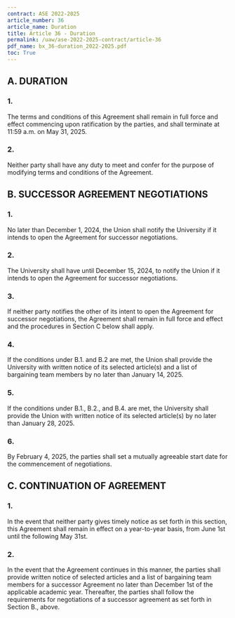 ```yaml
---
contract: ASE 2022-2025
article_number: 36
article_name: Duration 
title: Article 36 - Duration 
permalink: /uaw/ase-2022-2025-contract/article-36
pdf_name: bx_36-duration_2022-2025.pdf
toc: True
---
```



<div class="lvl2"><h2>A. DURATION</h2>

<div class="lvl3"><h3 class="inline-header">1.</h3> The terms and conditions of this Agreement shall remain in full force and effect commencing upon ratification by the parties, and shall terminate at 11:59 a.m. on May 31, 2025.
</div><!-- End of level 3: 1.-->
<div class="lvl3"><h3 class="inline-header">2.</h3> Neither party shall have any duty to meet and confer for the purpose of modifying terms and conditions of the Agreement.

</div><!-- End of level 2: A. DURATION-->
</div><!-- End of level 3: 2.-->
<div class="lvl2"><h2>B. SUCCESSOR AGREEMENT NEGOTIATIONS</h2>

<div class="lvl3"><h3 class="inline-header">1.</h3> No later than December 1, 2024, the Union shall notify the University if it intends to open the Agreement for successor negotiations.
</div><!-- End of level 3: 1.-->
<div class="lvl3"><h3 class="inline-header">2.</h3> The University shall have until December 15, 2024, to notify the Union if it intends to open the Agreement for successor negotiations.
</div><!-- End of level 3: 2.-->
<div class="lvl3"><h3 class="inline-header">3.</h3> If neither party notifies the other of its intent to open the Agreement for successor negotiations, the Agreement shall remain in full force and effect and the procedures in Section C below shall apply.
</div><!-- End of level 3: 3.-->
<div class="lvl3"><h3 class="inline-header">4.</h3> If the conditions under B.1. and B.2 are met, the Union shall provide the University with written notice of its selected article(s) and a list of bargaining team members by no later than January 14, 2025.
</div><!-- End of level 3: 4.-->
<div class="lvl3"><h3 class="inline-header">5.</h3> If the conditions under B.1., B.2., and B.4. are met, the University shall provide the Union with written notice of its selected article(s) by no later than January 28, 2025.
</div><!-- End of level 3: 5.-->
<div class="lvl3"><h3 class="inline-header">6.</h3> By February 4, 2025, the parties shall set a mutually agreeable start date for the commencement of negotiations.

</div><!-- End of level 2: B. SUCCESSOR AGREEMENT NEGOTIATIONS-->
</div><!-- End of level 3: 6.-->
<div class="lvl2"><h2>C. CONTINUATION OF AGREEMENT</h2>

<div class="lvl3"><h3 class="inline-header">1.</h3> In the event that neither party gives timely notice as set forth in this section, this Agreement shall remain in effect on a year-to-year basis, from June 1st until the following May 31st.
</div><!-- End of level 3: 1.-->
<div class="lvl3"><h3 class="inline-header">2.</h3> In the event that the Agreement continues in this manner, the parties shall provide written notice of selected articles and a list of bargaining team members for a successor Agreement no later than December 1st of the applicable academic year. Thereafter, the parties shall follow the requirements for negotiations of a successor agreement as set forth in Section B., above.
</div><!-- End of level 2: C. CONTINUATION OF AGREEMENT-->
</div><!-- End of level 3: 2.-->
